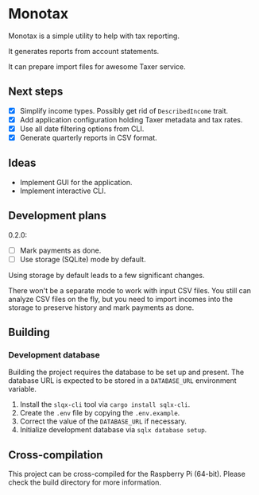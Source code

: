 # Monotax

Monotax is a simple utility to help with tax reporting.

It generates reports from account statements.

It can prepare import files for awesome Taxer service.

## Next steps

- [x] Simplify income types. Possibly get rid of `DescribedIncome` trait.
- [x] Add application configuration holding Taxer metadata and tax rates.
- [x] Use all date filtering options from CLI.
- [x] Generate quarterly reports in CSV format.

## Ideas

- Implement GUI for the application.
- Implement interactive CLI.

## Development plans

0.2.0:
- [ ] Mark payments as done.
- [ ] Use storage (SQLite) mode by default.

Using storage by default leads to a few significant changes.

There won't be a separate mode to work with input CSV files.
You still can analyze CSV files on the fly, but you need to import incomes into the storage to preserve history and mark payments as done. 
## Building

### Development database

Building the project requires the database to be set up and present.
The database URL is expected to be stored in a `DATABASE_URL` environment variable. 

1. Install the `slqx-cli` tool via `cargo install sqlx-cli`.
2. Create the `.env` file by copying the `.env.example`.
3. Correct the value of the `DATABASE_URL` if necessary.
4. Initialize development database via `sqlx database setup`.


## Cross-compilation

This project can be cross-compiled for the Raspberry Pi (64-bit).
Please check the build directory for more information.
